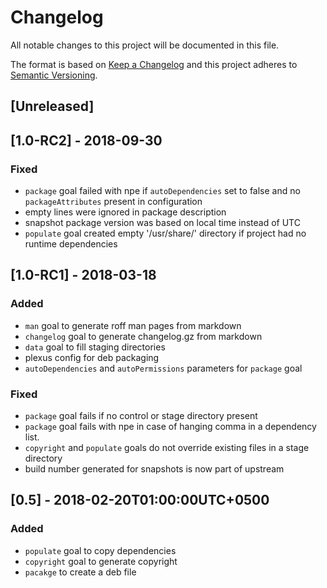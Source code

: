 # Changelog
All notable changes to this project will be documented in this file.

The format is based on [Keep a Changelog](http://keepachangelog.com/en/1.0.0/)
and this project adheres to [Semantic Versioning](http://semver.org/spec/v2.0.0.html).

## [Unreleased]

## [1.0-RC2] - 2018-09-30
### Fixed
*  `package` goal failed with npe if `autoDependencies` set to false and no
   `packageAttributes` present in configuration
*  empty lines were ignored in package description
*  snapshot package version was based on local time instead of UTC
*  `populate` goal created empty '/usr/share/<package>' directory if project 
   had no runtime dependencies 

## [1.0-RC1] - 2018-03-18
### Added
*   `man` goal to generate roff man pages from markdown
*   `changelog` goal to generate changelog.gz from markdown
*   `data` goal to fill staging directories
*   plexus config for deb packaging
*   `autoDependencies` and `autoPermissions` parameters for `package` goal
### Fixed
*   `package` goal fails if no control or stage directory present
*   `package` goal fails with npe in case of hanging comma in a dependency list.
*   `copyright` and `populate` goals do not override existing files in a stage directory
*   build number generated for snapshots is now part of upstream

## [0.5] - 2018-02-20T01:00:00UTC+0500
### Added 
*   `populate` goal to copy dependencies 
*   `copyright` goal to generate copyright
*   `pacakge` to create a deb file

